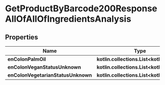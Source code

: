 
# GetProductByBarcode200ResponseAllOfAllOfIngredientsAnalysis

## Properties
| Name | Type | Description | Notes |
| ------------ | ------------- | ------------- | ------------- |
| **enColonPalmOil** | **kotlin.collections.List&lt;kotlin.String&gt;** |  |  [optional] |
| **enColonVeganStatusUnknown** | **kotlin.collections.List&lt;kotlin.String&gt;** |  |  [optional] |
| **enColonVegetarianStatusUnknown** | **kotlin.collections.List&lt;kotlin.String&gt;** |  |  [optional] |



